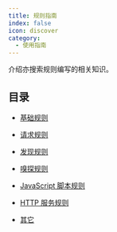 ```yaml
---
title: 规则指南
index: false
icon: discover
category:
  - 使用指南
---
```


介绍亦搜索规则编写的相关知识。

<!-- more -->

## 目录

- [基础规则](000.md)

- [请求规则](001.md)

- [发现规则](002.md)

- [嗅探规则](003.md)

- [JavaScript 脚本规则](004.md)

- [HTTP 服务规则](005.md)

- [其它](other.md)
